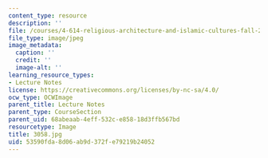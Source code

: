 ```yaml
---
content_type: resource
description: ''
file: /courses/4-614-religious-architecture-and-islamic-cultures-fall-2002/53590fda8d06ab9d372fe79219b24052_3058.jpg
file_type: image/jpeg
image_metadata:
  caption: ''
  credit: ''
  image-alt: ''
learning_resource_types:
- Lecture Notes
license: https://creativecommons.org/licenses/by-nc-sa/4.0/
ocw_type: OCWImage
parent_title: Lecture Notes
parent_type: CourseSection
parent_uid: 68abeaab-4eff-532c-e858-18d3ffb567bd
resourcetype: Image
title: 3058.jpg
uid: 53590fda-8d06-ab9d-372f-e79219b24052
---
```

